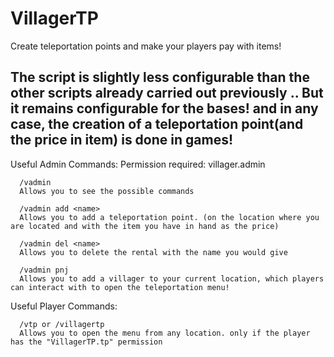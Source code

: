# VillagerTP
Create teleportation points and make your players pay with items!


The script is slightly less configurable than the other scripts already carried out previously .. But it remains configurable for the bases! and in any case, the creation of a teleportation point(and the price in item) is done in games!
----

Useful Admin Commands:
Permission required: villager.admin
      
      /vadmin
      Allows you to see the possible commands
      
      /vadmin add <name>
      Allows you to add a teleportation point. (on the location where you are located and with the item you have in hand as the price)
      
      /vadmin del <name>
      Allows you to delete the rental with the name you would give
      
      /vadmin pnj
      Allows you to add a villager to your current location, which players can interact with to open the teleportation menu!

Useful Player Commands:
      
      /vtp or /villagertp
      Allows you to open the menu from any location. only if the player has the "VillagerTP.tp" permission
      
